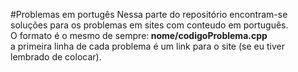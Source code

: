 #Problemas em portugês
Nessa parte do repositório encontram-se soluções para os problemas em sites com conteudo em português.<br>
O formato é o mesmo de sempre:<b> nome/codigoProblema.cpp</b><br>
a primeira linha de cada problema é um link para o site (se eu tiver lembrado de colocar). 
